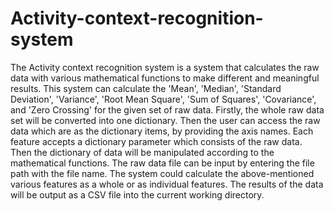 # Activity-context-recognition-system

The Activity context recognition system is a system that calculates the raw data with various mathematical functions to make different and meaningful results. This system can calculate the 'Mean', 'Median', 'Standard Deviation', 'Variance', 'Root Mean Square', 'Sum of Squares', 'Covariance', and 'Zero Crossing' for the given set of raw data. Firstly, the whole raw data set will be converted into one dictionary. Then the user can access the raw data which are as the dictionary items, by providing the axis names. Each feature accepts a dictionary parameter which consists of the raw data. Then the dictionary of data will be manipulated according to the mathematical functions. The raw data file can be input by entering the file path with the file name. The system could calculate the above-mentioned various features as a whole or as individual features. The results of the data will be output as a CSV file into the current working directory.
